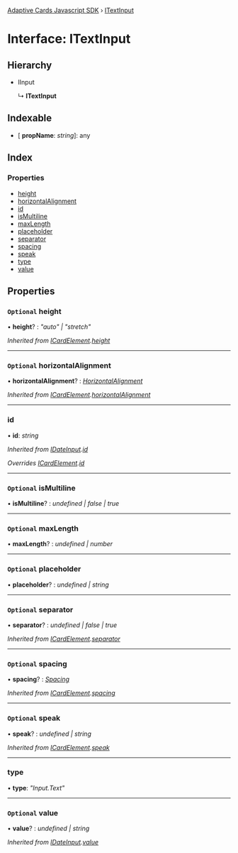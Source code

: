 [Adaptive Cards Javascript SDK](../README.md) › [ITextInput](itextinput.md)

# Interface: ITextInput

## Hierarchy

* IInput

  ↳ **ITextInput**

## Indexable

* \[ **propName**: *string*\]: any

## Index

### Properties

* [height](itextinput.md#optional-height)
* [horizontalAlignment](itextinput.md#optional-horizontalalignment)
* [id](itextinput.md#id)
* [isMultiline](itextinput.md#optional-ismultiline)
* [maxLength](itextinput.md#optional-maxlength)
* [placeholder](itextinput.md#optional-placeholder)
* [separator](itextinput.md#optional-separator)
* [spacing](itextinput.md#optional-spacing)
* [speak](itextinput.md#optional-speak)
* [type](itextinput.md#type)
* [value](itextinput.md#optional-value)

## Properties

### `Optional` height

• **height**? : *"auto" | "stretch"*

*Inherited from [ICardElement](icardelement.md).[height](icardelement.md#optional-height)*

___

### `Optional` horizontalAlignment

• **horizontalAlignment**? : *[HorizontalAlignment](../enums/horizontalalignment.md)*

*Inherited from [ICardElement](icardelement.md).[horizontalAlignment](icardelement.md#optional-horizontalalignment)*

___

###  id

• **id**: *string*

*Inherited from [IDateInput](idateinput.md).[id](idateinput.md#id)*

*Overrides [ICardElement](icardelement.md).[id](icardelement.md#optional-id)*

___

### `Optional` isMultiline

• **isMultiline**? : *undefined | false | true*

___

### `Optional` maxLength

• **maxLength**? : *undefined | number*

___

### `Optional` placeholder

• **placeholder**? : *undefined | string*

___

### `Optional` separator

• **separator**? : *undefined | false | true*

*Inherited from [ICardElement](icardelement.md).[separator](icardelement.md#optional-separator)*

___

### `Optional` spacing

• **spacing**? : *[Spacing](../enums/spacing.md)*

*Inherited from [ICardElement](icardelement.md).[spacing](icardelement.md#optional-spacing)*

___

### `Optional` speak

• **speak**? : *undefined | string*

*Inherited from [ICardElement](icardelement.md).[speak](icardelement.md#optional-speak)*

___

###  type

• **type**: *"Input.Text"*

___

### `Optional` value

• **value**? : *undefined | string*

*Inherited from [IDateInput](idateinput.md).[value](idateinput.md#optional-value)*
